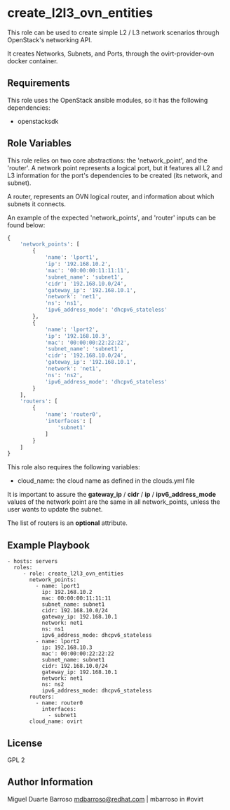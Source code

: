 create_l2l3_ovn_entities
=========

This role can be used to create simple L2 / L3 network scenarios through
OpenStack's networking API.

It creates Networks, Subnets, and Ports, through the ovirt-provider-ovn
docker container.

Requirements
------------

This role uses the OpenStack ansible modules, so it has the following
dependencies:

- openstacksdk

Role Variables
--------------

This role relies on two core abstractions: the 'network_point', and the 'router'.
A network point represents a logical port, but it features all L2 and L3
information for the port's dependencies to be created (its network, and
subnet).

A router, represents an OVN logical router, and information about which subnets
it connects.

An example of the expected 'network_points', and 'router' inputs can be found
below:
```python
{
    'network_points': [
        {
            'name': 'lport1',
            'ip': '192.168.10.2',
            'mac': '00:00:00:11:11:11',
            'subnet_name': 'subnet1',
            'cidr': '192.168.10.0/24',
            'gateway_ip': '192.168.10.1',
            'network': 'net1',
            'ns': 'ns1',
            'ipv6_address_mode': 'dhcpv6_stateless'
        },
        {
            'name': 'lport2',
            'ip': '192.168.10.3',
            'mac': '00:00:00:22:22:22',
            'subnet_name': 'subnet1',
            'cidr': '192.168.10.0/24',
            'gateway_ip': '192.168.10.1',
            'network': 'net1',
            'ns': 'ns2',
            'ipv6_address_mode': 'dhcpv6_stateless'
        }
    ],
    'routers': [
        {
            'name': 'router0',
            'interfaces': [
                'subnet1'
            ]
        }
    ]
}
```

This role also requires the following variables:
  - cloud_name: the cloud name as defined in the clouds.yml file

It is important to assure the **gateway_ip** / **cidr** / **ip** /
**ipv6_address_mode** values of the network point are the same in all
network_points, unless the user wants to update the subnet.

The list of routers is an **optional** attribute.

Example Playbook
----------------

    - hosts: servers
      roles:
         - role: create_l2l3_ovn_entities
           network_points:
             - name: lport1
               ip: 192.168.10.2
               mac: 00:00:00:11:11:11
               subnet_name: subnet1
               cidr: 192.168.10.0/24
               gateway_ip: 192.168.10.1
               network: net1
               ns: ns1
               ipv6_address_mode: dhcpv6_stateless
             - name: lport2
               ip: 192.168.10.3
               mac': 00:00:00:22:22:22
               subnet_name: subnet1
               cidr: 192.168.10.0/24
               gateway_ip: 192.168.10.1
               network: net1
               ns: ns2
               ipv6_address_mode: dhcpv6_stateless
           routers:
             - name: router0
               interfaces:
                 - subnet1
           cloud_name: ovirt

License
-------

GPL 2

Author Information
------------------

Miguel Duarte Barroso <mdbarroso@redhat.com> | mbarroso in #ovirt
